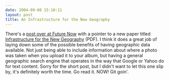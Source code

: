 ```yaml
---
date: 2004-09-08 15:10:11
layout: post
title: An Infrastructure for the New Geography
---
```


There's a [post over at Future Now](http://blogger.iftf.org/Future/000525.html) with a pointer to a new paper titled [Infrastructure for the New Geography](http://blogger.iftf.org/Future/SR-869_Infrastructure_New_Geog.pdf) (PDF). I think it does a great job of laying down some of the possible benefits of having geographic data available. Not just being able to include information about where a photo was taken when you upload it to your album, but having a general geographic search engine that operates in the way that Google or Yahoo do for text content. Sorry for the short post, but I didn't want to let this one slip by, it's definitely worth the time. Go read it. NOW! Git goin'.
